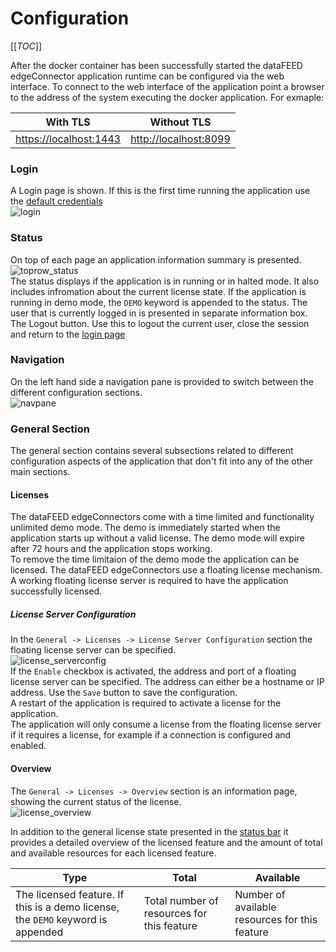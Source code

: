 # Configuration

[[_TOC_]]

After the docker container has been successfully started the dataFEED edgeConnector application runtime can be configured via the web interface. To connect to the web interface of the application point a browser to the address of the system executing the docker application. For exmaple:  

| With TLS | Without TLS |
| --- | --- |
| [https://localhost:1443](https://localhost:1443) | [http://localhost:8099](http://localhost:8099) |

### Login
A Login page is shown. If this is the first time running the application use the [default credentials](defaults.md)  
![login](../documentation_pics/login.png)

### Status
On top of each page an application information summary is presented.  
![toprow_status](../documentation_pics/toprow_status.png)  
The status displays if the application is in running or in halted mode. It also includes infromation about the current license state. If the application is running in demo mode, the `DEMO` keyword is appended to the status.
The user that is currently logged in is presented in separate information box.
The Logout button. Use this to logout the current user, close the session and return to the [login page](#login)  

### Navigation
On the left hand side a navigation pane is provided to switch between the different configuration sections.  
![navpane](../documentation_pics/navpane.png)

### General Section
The general section contains several subsections related to different configuration aspects of the application that don't fit into any of the other main sections.

#### Licenses
The dataFEED edgeConnectors come with a time limited and functionality unlimited demo mode. The demo is immediately started when the application starts up without a valid license. The demo mode will expire after 72 hours and the application stops working.  
To remove the time limitaion of the demo mode the application can be licensed. The dataFEED edgeConnectors use a floating license mechanism. A working floating license server is required to have the application successfully licensed.  

##### License Server Configuration
In the `General -> Licenses -> License Server Configuration` section the floating license server can be specified.  
![license_serverconfig](../documentation_pics/license_serverconfig.png)  
If the `Enable` checkbox is activated, the address and port of a floating license server can be specified. The address can either be a hostname or IP address. Use the `Save` button to save the configuration.  
A restart of the application is required to activate a license for the application.  
The application will only consume a license from the floating license server if it requires a license, for example if a connection is configured and enabled.  

#### Overview
The `General -> Licenses -> Overview` section is an information page, showing the current status of the license.  
![license_overview](../documentation_pics/license_overview.png)

In addition to the general license state presented in the [status bar](#status) it provides a detailed overview of the licensed feature and the amount of total and available resources for each licensed feature.  

| Type | Total | Available |
| --- | --- | --- |
| The licensed feature. If this is a demo license, the `DEMO` keyword is appended | Total number of resources for this feature | Number of available resources for this feature |  

